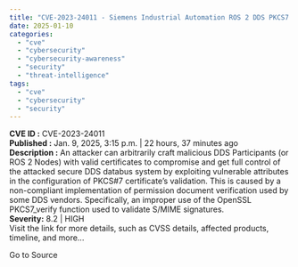 ```yaml
---
title: "CVE-2023-24011 - Siemens Industrial Automation ROS 2 DDS PKCS7 Certificate Validation_chain Execution Bypass"
date: 2025-01-10
categories: 
  - "cve"
  - "cybersecurity"
  - "cybersecurity-awareness"
  - "security"
  - "threat-intelligence"
tags: 
  - "cve"
  - "cybersecurity"
  - "security"
---
```


**CVE ID :** CVE-2023-24011  
**Published :** Jan. 9, 2025, 3:15 p.m. | 22 hours, 37 minutes ago  
**Description :** An attacker can arbitrarily craft malicious DDS Participants (or ROS 2 Nodes) with valid certificates to compromise and get full control of the attacked secure DDS databus system by exploiting vulnerable attributes in the configuration of PKCS#7 certificate’s validation. This is caused by a non-compliant implementation of permission document verification used by some DDS vendors. Specifically, an improper use of the OpenSSL PKCS7\_verify function used to validate S/MIME signatures.  
**Severity:** 8.2 | HIGH  
Visit the link for more details, such as CVSS details, affected products, timeline, and more...

Go to Source
